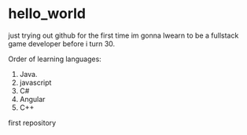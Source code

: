 # hello_world

just trying out github for the first time 
im gonna lwearn to be a fullstack game developer before i turn 30.

Order of  learning languages: 
1) Java.
2) javascript
3) C#
4) Angular 
5) C++


first repository
